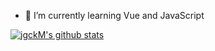 

- 🌱 I’m currently learning Vue and JavaScript


<a href="https://github.com/jgckM/"><img align="center" src="https://github-readme-stats.vercel.app/api?username=jgckM&show_icons=true&include_all_commits=true&theme=buefy&hide_border=true" alt="jgckM's github stats" /></a>
